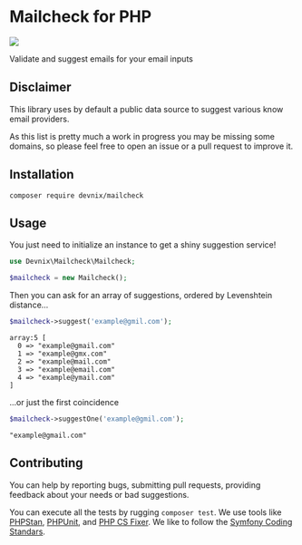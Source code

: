 # Mailcheck for PHP

[![](https://github.com/devnix/mailcheck/workflows/Tests/badge.svg)](https://github.com/devnix/mailcheck/actions?query=workflow%3ATests)

Validate and suggest emails for your email inputs

## Disclaimer

This library uses by default a public data source to suggest various know email 
providers.

As this list is pretty much a work in progress you may be missing some domains, 
so please feel free to open an issue or a pull request to improve it.

## Installation

`composer require devnix/mailcheck`

## Usage

You just need to initialize an instance to get a shiny suggestion service!

```php
use Devnix\Mailcheck\Mailcheck;

$mailcheck = new Mailcheck();
```

Then you can ask for an array of suggestions, ordered by Levenshtein distance...

```php
$mailcheck->suggest('example@gmil.com');
```

```
array:5 [
  0 => "example@gmail.com"
  1 => "example@gmx.com"
  2 => "example@mail.com"
  3 => "example@email.com"
  4 => "example@ymail.com"
]
```

...or just the first coincidence

```php
$mailcheck->suggestOne('example@gmil.com');
```

```
"example@gmail.com"
```

## Contributing

You can help by reporting bugs, submitting pull requests, providing feedback 
about your needs or bad suggestions. 

You can execute all the tests by rugging `composer test`. We use tools like 
[PHPStan](https://github.com/phpstan/phpstan), 
[PHPUnit](https://github.com/sebastianbergmann/phpunit), and 
[PHP CS Fixer](https://github.com/FriendsOfPHP/PHP-CS-Fixer). We like to follow 
the [Symfony Coding Standars](https://symfony.com/doc/current/contributing/code/standards.html).
